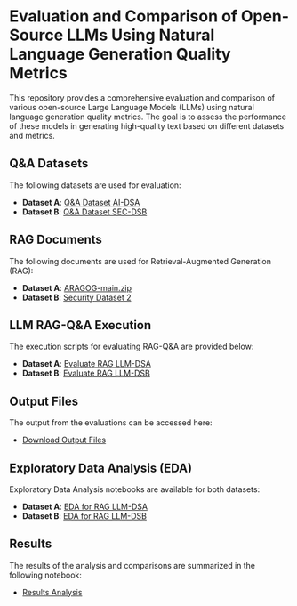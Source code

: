 # Evaluation and Comparison of Open-Source LLMs Using Natural Language Generation Quality Metrics

This repository provides a comprehensive evaluation and comparison of various open-source Large Language Models (LLMs) using natural language generation quality metrics. The goal is to assess the performance of these models in generating high-quality text based on different datasets and metrics.

## Q&A Datasets

The following datasets are used for evaluation:

- **Dataset A**: [Q&A Dataset AI-DSA](https://github.com/dzenanh/Evaluation-and-Comparison-of-Open-Source-LLMs-Using-Natural-Language-Generation-Quality-Metrics/blob/main/QandA-dataset-AI-DSA.csv)
- **Dataset B**: [Q&A Dataset SEC-DSB](https://github.com/dzenanh/Evaluation-and-Comparison-of-Open-Source-LLMs-Using-Natural-Language-Generation-Quality-Metrics/blob/main/QandA-dataset-SEC-DSB.csv)

## RAG Documents

The following documents are used for Retrieval-Augmented Generation (RAG):

- **Dataset A**: [ARAGOG-main.zip](https://github.com/dzenanh/Evaluation-and-Comparison-of-Open-Source-LLMs-Using-Natural-Language-Generation-Quality-Metrics/blob/main/ARAGOG-main.zip)
- **Dataset B**: [Security Dataset 2](https://github.com/dzenanh/Evaluation-and-Comparison-of-Open-Source-LLMs-Using-Natural-Language-Generation-Quality-Metrics/blob/main/security_dataset2.jsonl)

## LLM RAG-Q&A Execution

The execution scripts for evaluating RAG-Q&A are provided below:

- **Dataset A**: [Evaluate RAG LLM-DSA](https://github.com/dzenanh/Evaluation-and-Comparison-of-Open-Source-LLMs-Using-Natural-Language-Generation-Quality-Metrics/blob/main/evaluate_RAG_LLM-DSA.ipynb)
- **Dataset B**: [Evaluate RAG LLM-DSB](https://github.com/dzenanh/Evaluation-and-Comparison-of-Open-Source-LLMs-Using-Natural-Language-Generation-Quality-Metrics/blob/main/evaluate_RAG_LLM-DSB.ipynb)

## Output Files

The output from the evaluations can be accessed here:

- [Download Output Files](https://github.com/dzenanh/Evaluation-and-Comparison-of-Open-Source-LLMs-Using-Natural-Language-Generation-Quality-Metrics/blob/main/output.zip)

## Exploratory Data Analysis (EDA)

Exploratory Data Analysis notebooks are available for both datasets:

- **Dataset A**: [EDA for RAG LLM-DSA](https://github.com/dzenanh/Evaluation-and-Comparison-of-Open-Source-LLMs-Using-Natural-Language-Generation-Quality-Metrics/blob/main/EDA_RAG_LLM-DSA.ipynb)
- **Dataset B**: [EDA for RAG LLM-DSB](https://github.com/dzenanh/Evaluation-and-Comparison-of-Open-Source-LLMs-Using-Natural-Language-Generation-Quality-Metrics/blob/main/EDA_RAG_LLM-DSB.ipynb)

## Results

The results of the analysis and comparisons are summarized in the following notebook:

- [Results Analysis](https://github.com/dzenanh/Evaluation-and-Comparison-of-Open-Source-LLMs-Using-Natural-Language-Generation-Quality-Metrics/blob/main/Results_Analysis.ipynb)
